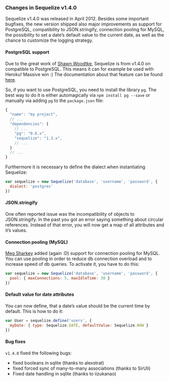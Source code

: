 ### Changes in Sequelize v1.4.0

Sequelize v1.4.0 was released in April 2012. Besides some important bugfixes, the new version shipped also major improvements as support for PostgreSQL, compatibility to JSON.stringify, connection pooling for MySQL, the possibility to set a date’s default value to the current date, as well as the chance to customize the logging strategy.

#### PostgreSQL support

Due to the great work of [Shawn Woodtke](https://github.com/swoodtke), Sequelize is from v1.4.0 on compatible to PostgreSQL. This means it can for example be used with Heroku! Massive win :) The documentation about that feature can be found [here](http://sequelizejs.com/documentation#usage-dialects).

So, if you want to use PostgreSQL, you need to install the library `pg`. The best way to do it is either automagically via `npm install pg --save` or manually via adding `pg` to the `package.json` file:

```js
{
  "name": "my project",
  // ...
  "dependencies": {
    // ...
    "pg": "0.6.x",
    "sequelize": "1.3.x",
    // ...
  }
  // ...
}
```

Furthermore it is necessary to define the dialect when instantiating Sequelize:

```js
var sequelize = new Sequelize('database', 'username', 'password', {
  dialect: 'postgres'
})
```

#### JSON.stringify

One often reported issue was the incompatibility of objects to JSON.stringify. In the past you got an error saying something about circular references. Instead of that error, you will now get a map of all attributes and it’s values.

#### Connection pooling (MySQL)

[Meg Sharkey](https://github.com/megshark) added (again :D) support for connection pooling for MySQL. You can use pooling in order to reduce db connection overload and to increase speed of db queries. To activate it, you have to do this:

```js
var sequelize = new Sequelize('database', 'username', 'password', {
  pool: { maxConnections: 5, maxIdleTime: 30 }
})
```

#### Default value for date attributes

You can now define, that a date’s value should be the current time by default. This is how to do it:

```js
var User = sequelize.define('users', {
  myDate: { type: Sequelize.DATE, defaultValue: Sequelize.NOW }
})
```

#### Bug fixes

`v1.4.0` fixed the following bugs:

* fixed booleans in sqlite (thanks to alexstrat)
* fixed forced sync of many-to-many associations (thanks to SirUli)
* Fixed date handling in sqlite (thanks to iizukanao)
